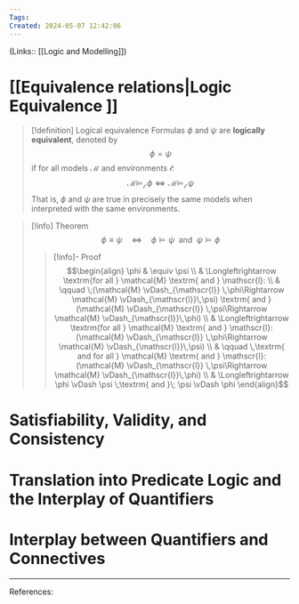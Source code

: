 ```yaml
---
Tags: 
Created: 2024-05-07 12:42:06
---
```

(Links:: [[Logic and Modelling]])
# [[Equivalence relations|Logic Equivalence ]]
> [!definition] Logical equivalence
> Formulas $\phi$ and $\psi$ are **logically equivalent**, denoted by $$\phi = \psi$$ if for all models $\mathcal{M}$ and environments $\mathscr{l}$: $$\mathcal{M}\vDash_{\mathscr{l}}\;\phi \Longleftrightarrow \mathcal{M}\vDash_{\mathscr{l}}\;\psi$$
> That is, $\phi$ and $\psi$ are true in precisely the same models when interpreted with the same environments.

> [!info] Theorem
> $$\phi \equiv \psi \quad \Longleftrightarrow \quad \phi \vDash \psi \;\textrm{ and }\; \psi \vDash \phi$$
> > [!info]- Proof
> > $$\begin{align}
> > \phi & \equiv \psi \\
> > 	& \Longleftrightarrow \textrm{for all } \mathcal{M} \textrm{ and } \mathscr{l}: \\  
> > 	& \qquad \;(\mathcal{M} \vDash_{\mathscr{l}} \,\phi\Rightarrow \mathcal{M} \vDash_{\mathscr{l}}\,\psi) \textrm{ and } (\mathcal{M} \vDash_{\mathscr{l}} \,\psi\Rightarrow \mathcal{M} \vDash_{\mathscr{l}}\,\phi) \\
> > 	& \Longleftrightarrow \textrm{for all } \mathcal{M} \textrm{ and } \mathscr{l}: (\mathcal{M} \vDash_{\mathscr{l}} \,\phi\Rightarrow \mathcal{M} \vDash_{\mathscr{l}}\,\psi) \\  
> > 	& \qquad \,\textrm{ and for all } \mathcal{M} \textrm{ and } \mathscr{l}: (\mathcal{M} \vDash_{\mathscr{l}} \,\psi\Rightarrow \mathcal{M} \vDash_{\mathscr{l}}\,\phi) \\
> > 	& \Longleftrightarrow \phi \vDash \psi \;\textrm{ and }\; \psi \vDash \phi
> > \end{align}$$

# Satisfiability, Validity, and Consistency
# Translation into Predicate Logic and the Interplay of Quantifiers
# Interplay between Quantifiers and Connectives


---
References:

